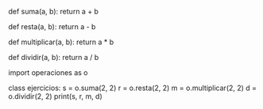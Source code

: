 def suma(a, b):
    return a + b

def resta(a, b):
    return a - b

def multiplicar(a, b):
    return a * b

def dividir(a, b):
    return a / b


import operaciones as o

class ejercicios:
    s = o.suma(2, 2)
    r = o.resta(2, 2)
    m = o.multiplicar(2, 2)
    d = o.dividir(2, 2)
    print(s, r, m, d)

